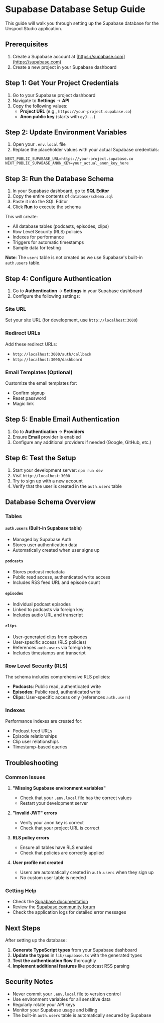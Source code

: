 # Supabase Database Setup Guide

This guide will walk you through setting up the Supabase database for the Unspool Studio application.

## Prerequisites

1. Create a Supabase account at [https://supabase.com](https://supabase.com)
2. Create a new project in your Supabase dashboard

## Step 1: Get Your Project Credentials

1. Go to your Supabase project dashboard
2. Navigate to **Settings** → **API**
3. Copy the following values:
   - **Project URL** (e.g., `https://your-project.supabase.co`)
   - **Anon public key** (starts with `eyJ...`)

## Step 2: Update Environment Variables

1. Open your `.env.local` file
2. Replace the placeholder values with your actual Supabase credentials:

```env
NEXT_PUBLIC_SUPABASE_URL=https://your-project.supabase.co
NEXT_PUBLIC_SUPABASE_ANON_KEY=your_actual_anon_key_here
```

## Step 3: Run the Database Schema

1. In your Supabase dashboard, go to **SQL Editor**
2. Copy the entire contents of `database/schema.sql`
3. Paste it into the SQL Editor
4. Click **Run** to execute the schema

This will create:
- All database tables (podcasts, episodes, clips)
- Row Level Security (RLS) policies
- Indexes for performance
- Triggers for automatic timestamps
- Sample data for testing

**Note**: The `users` table is not created as we use Supabase's built-in `auth.users` table.

## Step 4: Configure Authentication

1. Go to **Authentication** → **Settings** in your Supabase dashboard
2. Configure the following settings:

### Site URL
Set your site URL (for development, use `http://localhost:3000`)

### Redirect URLs
Add these redirect URLs:
- `http://localhost:3000/auth/callback`
- `http://localhost:3000/dashboard`

### Email Templates (Optional)
Customize the email templates for:
- Confirm signup
- Reset password
- Magic link

## Step 5: Enable Email Authentication

1. Go to **Authentication** → **Providers**
2. Ensure **Email** provider is enabled
3. Configure any additional providers if needed (Google, GitHub, etc.)

## Step 6: Test the Setup

1. Start your development server: `npm run dev`
2. Visit `http://localhost:3000`
3. Try to sign up with a new account
4. Verify that the user is created in the `auth.users` table

## Database Schema Overview

### Tables

#### `auth.users` (Built-in Supabase table)
- Managed by Supabase Auth
- Stores user authentication data
- Automatically created when user signs up

#### `podcasts`
- Stores podcast metadata
- Public read access, authenticated write access
- Includes RSS feed URL and episode count

#### `episodes`
- Individual podcast episodes
- Linked to podcasts via foreign key
- Includes audio URL and transcript

#### `clips`
- User-generated clips from episodes
- User-specific access (RLS policies)
- References `auth.users` via foreign key
- Includes timestamps and transcript

### Row Level Security (RLS)

The schema includes comprehensive RLS policies:

- **Podcasts**: Public read, authenticated write
- **Episodes**: Public read, authenticated write
- **Clips**: User-specific access only (references `auth.users`)

### Indexes

Performance indexes are created for:
- Podcast feed URLs
- Episode relationships
- Clip user relationships
- Timestamp-based queries

## Troubleshooting

### Common Issues

1. **"Missing Supabase environment variables"**
   - Check that your `.env.local` file has the correct values
   - Restart your development server

2. **"Invalid JWT" errors**
   - Verify your anon key is correct
   - Check that your project URL is correct

3. **RLS policy errors**
   - Ensure all tables have RLS enabled
   - Check that policies are correctly applied

4. **User profile not created**
   - Users are automatically created in `auth.users` when they sign up
   - No custom user table is needed

### Getting Help

- Check the [Supabase documentation](https://supabase.com/docs)
- Review the [Supabase community forum](https://github.com/supabase/supabase/discussions)
- Check the application logs for detailed error messages

## Next Steps

After setting up the database:

1. **Generate TypeScript types** from your Supabase dashboard
2. **Update the types** in `lib/supabase.ts` with the generated types
3. **Test the authentication flow** thoroughly
4. **Implement additional features** like podcast RSS parsing

## Security Notes

- Never commit your `.env.local` file to version control
- Use environment variables for all sensitive data
- Regularly rotate your API keys
- Monitor your Supabase usage and billing
- The built-in `auth.users` table is automatically secured by Supabase 